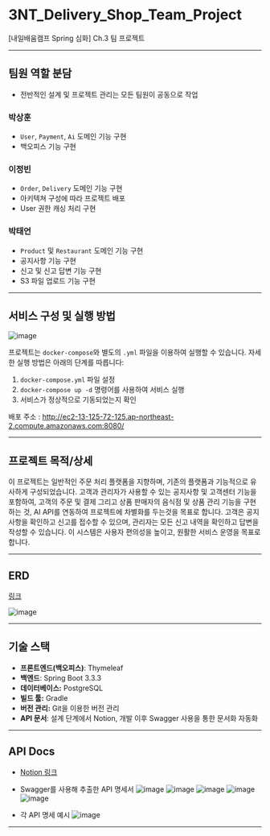# 3NT_Delivery_Shop_Team_Project
[내일배움캠프 Spring 심화] Ch.3 팀 프로젝트 

---

## 팀원 역할 분담

- 전반적인 설계 및 프로젝트 관리는 모든 팀원이 공동으로 작업

### 박상훈

- `User`, `Payment`, `Ai` 도메인 기능 구현
- 백오피스 기능 구현

### 이정빈

- `Order`, `Delivery` 도메인 기능 구현
- 아키텍쳐 구성에 따라 프로젝트 배포
- User 권한 캐싱 처리 구현

### 박태언

- `Product` 및 `Restaurant` 도메인 기능 구현
- 공지사항 기능 구현
- 신고 및 신고 답변 기능 구현
- S3 파일 업로드 기능 구현

---

## 서비스 구성 및 실행 방법

![image](https://github.com/user-attachments/assets/f1a34ec8-b303-4d20-990e-3a9d8e59849e)


프로젝트는 `docker-compose`와 별도의 `.yml` 파일을 이용하여 실행할 수 있습니다. 자세한 실행 방법은 아래의 단계를 따릅니다:

1. `docker-compose.yml` 파일 설정
2. `docker-compose up -d` 명령어를 사용하여 서비스 실행
3. 서비스가 정상적으로 기동되었는지 확인

배포 주소 : http://ec2-13-125-72-125.ap-northeast-2.compute.amazonaws.com:8080/

---

## 프로젝트 목적/상세

이 프로젝트는 일반적인 주문 처리 플랫폼을 지향하며, 기존의 플랫폼과 기능적으로 유사하게 구성되었습니다. 고객과 관리자가 사용할 수 있는 공지사항 및 고객센터 기능을 포함하여, 고객의 주문 및 결제 그리고 상품 판매자의 음식점 및 상품 관리 기능을 구현하는 것, AI API를 연동하여 프로젝트에 차별화를 두는것을 목표로 합니다. 고객은 공지사항을 확인하고 신고를 접수할 수 있으며, 관리자는 모든 신고 내역을 확인하고 답변을 작성할 수 있습니다. 이 시스템은 사용자 편의성을 높이고, 원활한 서비스 운영을 목표로 합니다.

---

## ERD

[링크](https://drive.google.com/file/d/1dAIhgIS1hWYoEpxRT6Fx4h9njYv_mbDy/view)

![image](https://github.com/user-attachments/assets/476bbb47-682e-439a-9664-343d06479146)


---

## 기술 스택

- **프론트엔드(백오피스)**: Thymeleaf
- **백엔드**: Spring Boot 3.3.3
- **데이터베이스:** PostgreSQL
- **빌드 툴:**  Gradle
- **버전 관리:** Git을 이용한 버전 관리
- **API 문서**: 설계 단계에서 Notion, 개발 이후 Swagger 사용을 통한 문서화 자동화

---

## API Docs

- [Notion 링크](https://www.notion.so/teamsparta/6d8b51af69364971a7f35788d3970279?v=7e57e10d95644d3e8f575aef033e7dc8)
- Swagger를 사용해 추출한 API 명세서
![image](https://github.com/user-attachments/assets/da4c50e2-3788-47a0-9131-5deecd4a5926)
![image](https://github.com/user-attachments/assets/ed1788bb-5d6b-4afa-9784-c754c6a07e37)
![image](https://github.com/user-attachments/assets/0ad2a4be-0b07-4695-b29c-9645538c2ca4)
![image](https://github.com/user-attachments/assets/93bbb8db-a3e0-41f8-8cb2-09135389e534)
![image](https://github.com/user-attachments/assets/fbf18a5d-ef4d-4858-a49d-4cbe9fd071d7)

- 각 API 명세 예시
![image](https://github.com/user-attachments/assets/fb0e362b-f8d5-4a87-98ef-60249d1fbadf)


---

